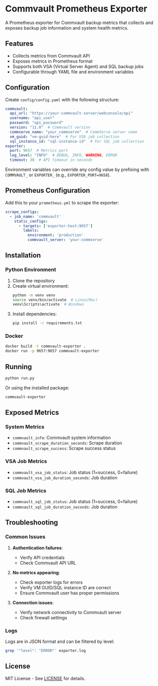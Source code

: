# Commvault Prometheus Exporter

A Prometheus exporter for Commvault backup metrics that collects and exposes backup job information and system health metrics.

## Features

- Collects metrics from Commvault API
- Exposes metrics in Prometheus format
- Supports both VSA (Virtual Server Agent) and SQL backup jobs
- Configurable through YAML file and environment variables

## Configuration

Create `config/config.yaml` with the following structure:

```yaml
commvault:
  api_url: "https://your-commvault-server/webconsole/api"
  username: "api_user"
  password: "api_password"
  version: "11.0"  # Commvault version
  commserve_name: "your_commserve"  # CommServe server name
  vm_guid: "vm-guid-here"  # For VSA job collection
  sql_instance_id: "sql-instance-id"  # For SQL job collection
exporter:
  port: 9657  # Metrics port
  log_level: "INFO"  # DEBUG, INFO, WARNING, ERROR
  timeout: 30  # API timeout in seconds
```

Environment variables can override any config value by prefixing with `COMMVAULT_` or `EXPORTER_` (e.g., `EXPORTER_PORT=9658`).

## Prometheus Configuration

Add this to your `prometheus.yml` to scrape the exporter:

```yaml
scrape_configs:
  - job_name: 'commvault'
    static_configs:
      - targets: ['exporter-host:9657']
        labels:
          environment: 'production'
          commvault_server: 'your-commserve'
```

## Installation

### Python Environment

1. Clone the repository
2. Create virtual environment:
   ```bash
   python -m venv venv
   source venv/bin/activate  # Linux/Mac)
   venv\Scripts\activate  # Windows
   ```
3. Install dependencies:
   ```bash
   pip install -r requirements.txt
   ```

### Docker

```bash
docker build -t commvault-exporter .
docker run -p 9657:9657 commvault-exporter
```

## Running

```bash
python run.py
```

Or using the installed package:
```bash
commvault-exporter
```

## Exposed Metrics

### System Metrics
- `commvault_info`: Commvault system information
- `commvault_scrape_duration_seconds`: Scrape duration
- `commvault_scrape_success`: Scrape success status

### VSA Job Metrics
- `commvault_vsa_job_status`: Job status (1=success, 0=failure)
- `commvault_vsa_job_duration_seconds`: Job duration

### SQL Job Metrics
- `commvault_sql_job_status`: Job status (1=success, 0=failure)
- `commvault_sql_job_duration_seconds`: Job duration

## Troubleshooting

### Common Issues

1. **Authentication failures**:
   - Verify API credentials
   - Check Commvault API URL

2. **No metrics appearing**:
   - Check exporter logs for errors
   - Verify VM GUID/SQL instance ID are correct
   - Ensure Commvault user has proper permissions

3. **Connection issues**:
   - Verify network connectivity to Commvault server
   - Check firewall settings

### Logs

Logs are in JSON format and can be filtered by level:
```bash
grep '"level": "ERROR"' exporter.log
```

## License

MIT License - See [LICENSE](LICENSE) for details.